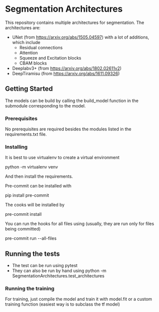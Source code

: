 # Segmentation Architectures

This repository contains multiple architectures for segmentation. The architectures are:
- UNet (from https://arxiv.org/abs/1505.04597) with a lot of additions, which include
  - Residual connections
  - Attention
  - Squeeze and Excitation blocks
  - CBAM blocks
- Deeplabv3+ (from https://arxiv.org/abs/1802.02611v2)
- DeepTiramisu (from https://arxiv.org/abs/1611.09326)

## Getting Started

The models can be build by calling the build_model function in the submodule corresponding to the model.

### Prerequisites

No prerequisites are required besides the modules listed in the requirements.txt file.

### Installing

It is best to use virtualenv to create a virtual environment

python -m virtualenv venv

And then install the requirements.

Pre-commit can be installed with

pip install pre-commit

The cooks will be installed by

pre-commit install

You can run the hooks for all files using (usually, they are run only for files being committed)

pre-commit run --all-files

## Running the tests

- The test can be run using pytest
- They can also be run by hand using python -m SegmentationArchitectures.test_architectures

### Running the training

For training, just compile the model and train it with model.fit or a custom training function (easiest way is to subclass the tf model)